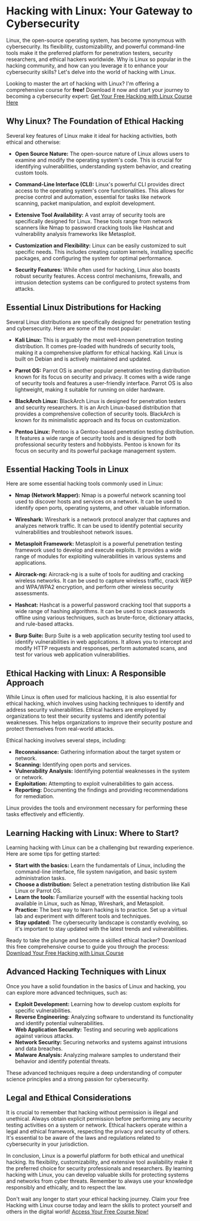 # Hacking with Linux: Your Gateway to Cybersecurity

Linux, the open-source operating system, has become synonymous with cybersecurity. Its flexibility, customizability, and powerful command-line tools make it the preferred platform for penetration testers, security researchers, and ethical hackers worldwide. Why is Linux so popular in the hacking community, and how can you leverage it to enhance your cybersecurity skills? Let's delve into the world of hacking with Linux.

Looking to master the art of hacking with Linux? I'm offering a comprehensive course for **free!** Download it now and start your journey to becoming a cybersecurity expert: [Get Your Free Hacking with Linux Course Here](https://udemywork.com/hacking-with-linux)

## Why Linux? The Foundation of Ethical Hacking

Several key features of Linux make it ideal for hacking activities, both ethical and otherwise:

*   **Open Source Nature:** The open-source nature of Linux allows users to examine and modify the operating system's code. This is crucial for identifying vulnerabilities, understanding system behavior, and creating custom tools.

*   **Command-Line Interface (CLI):** Linux's powerful CLI provides direct access to the operating system's core functionalities. This allows for precise control and automation, essential for tasks like network scanning, packet manipulation, and exploit development.

*   **Extensive Tool Availability:** A vast array of security tools are specifically designed for Linux. These tools range from network scanners like Nmap to password cracking tools like Hashcat and vulnerability analysis frameworks like Metasploit.

*   **Customization and Flexibility:** Linux can be easily customized to suit specific needs. This includes creating custom kernels, installing specific packages, and configuring the system for optimal performance.

*   **Security Features:** While often used for hacking, Linux also boasts robust security features. Access control mechanisms, firewalls, and intrusion detection systems can be configured to protect systems from attacks.

## Essential Linux Distributions for Hacking

Several Linux distributions are specifically designed for penetration testing and cybersecurity. Here are some of the most popular:

*   **Kali Linux:** This is arguably the most well-known penetration testing distribution. It comes pre-loaded with hundreds of security tools, making it a comprehensive platform for ethical hacking. Kali Linux is built on Debian and is actively maintained and updated.

*   **Parrot OS:** Parrot OS is another popular penetration testing distribution known for its focus on security and privacy. It comes with a wide range of security tools and features a user-friendly interface. Parrot OS is also lightweight, making it suitable for running on older hardware.

*   **BlackArch Linux:** BlackArch Linux is designed for penetration testers and security researchers. It is an Arch Linux-based distribution that provides a comprehensive collection of security tools. BlackArch is known for its minimalistic approach and its focus on customization.

*   **Pentoo Linux:** Pentoo is a Gentoo-based penetration testing distribution. It features a wide range of security tools and is designed for both professional security testers and hobbyists. Pentoo is known for its focus on security and its powerful package management system.

## Essential Hacking Tools in Linux

Here are some essential hacking tools commonly used in Linux:

*   **Nmap (Network Mapper):** Nmap is a powerful network scanning tool used to discover hosts and services on a network. It can be used to identify open ports, operating systems, and other valuable information.

*   **Wireshark:** Wireshark is a network protocol analyzer that captures and analyzes network traffic. It can be used to identify potential security vulnerabilities and troubleshoot network issues.

*   **Metasploit Framework:** Metasploit is a powerful penetration testing framework used to develop and execute exploits. It provides a wide range of modules for exploiting vulnerabilities in various systems and applications.

*   **Aircrack-ng:** Aircrack-ng is a suite of tools for auditing and cracking wireless networks. It can be used to capture wireless traffic, crack WEP and WPA/WPA2 encryption, and perform other wireless security assessments.

*   **Hashcat:** Hashcat is a powerful password cracking tool that supports a wide range of hashing algorithms. It can be used to crack passwords offline using various techniques, such as brute-force, dictionary attacks, and rule-based attacks.

*   **Burp Suite:** Burp Suite is a web application security testing tool used to identify vulnerabilities in web applications. It allows you to intercept and modify HTTP requests and responses, perform automated scans, and test for various web application vulnerabilities.

## Ethical Hacking with Linux: A Responsible Approach

While Linux is often used for malicious hacking, it is also essential for ethical hacking, which involves using hacking techniques to identify and address security vulnerabilities. Ethical hackers are employed by organizations to test their security systems and identify potential weaknesses. This helps organizations to improve their security posture and protect themselves from real-world attacks.

Ethical hacking involves several steps, including:

*   **Reconnaissance:** Gathering information about the target system or network.
*   **Scanning:** Identifying open ports and services.
*   **Vulnerability Analysis:** Identifying potential weaknesses in the system or network.
*   **Exploitation:** Attempting to exploit vulnerabilities to gain access.
*   **Reporting:** Documenting the findings and providing recommendations for remediation.

Linux provides the tools and environment necessary for performing these tasks effectively and efficiently.

## Learning Hacking with Linux: Where to Start?

Learning hacking with Linux can be a challenging but rewarding experience. Here are some tips for getting started:

*   **Start with the basics:** Learn the fundamentals of Linux, including the command-line interface, file system navigation, and basic system administration tasks.
*   **Choose a distribution:** Select a penetration testing distribution like Kali Linux or Parrot OS.
*   **Learn the tools:** Familiarize yourself with the essential hacking tools available in Linux, such as Nmap, Wireshark, and Metasploit.
*   **Practice:** The best way to learn hacking is to practice. Set up a virtual lab and experiment with different tools and techniques.
*   **Stay updated:** The cybersecurity landscape is constantly evolving, so it's important to stay updated with the latest trends and vulnerabilities.

Ready to take the plunge and become a skilled ethical hacker? Download this free comprehensive course to guide you through the process: [Download Your Free Hacking with Linux Course](https://udemywork.com/hacking-with-linux)

## Advanced Hacking Techniques with Linux

Once you have a solid foundation in the basics of Linux and hacking, you can explore more advanced techniques, such as:

*   **Exploit Development:** Learning how to develop custom exploits for specific vulnerabilities.
*   **Reverse Engineering:** Analyzing software to understand its functionality and identify potential vulnerabilities.
*   **Web Application Security:** Testing and securing web applications against various attacks.
*   **Network Security:** Securing networks and systems against intrusions and data breaches.
*   **Malware Analysis:** Analyzing malware samples to understand their behavior and identify potential threats.

These advanced techniques require a deep understanding of computer science principles and a strong passion for cybersecurity.

## Legal and Ethical Considerations

It is crucial to remember that hacking without permission is illegal and unethical. Always obtain explicit permission before performing any security testing activities on a system or network. Ethical hackers operate within a legal and ethical framework, respecting the privacy and security of others. It's essential to be aware of the laws and regulations related to cybersecurity in your jurisdiction.

In conclusion, Linux is a powerful platform for both ethical and unethical hacking. Its flexibility, customizability, and extensive tool availability make it the preferred choice for security professionals and researchers. By learning hacking with Linux, you can develop valuable skills for protecting systems and networks from cyber threats. Remember to always use your knowledge responsibly and ethically, and to respect the law.

Don't wait any longer to start your ethical hacking journey. Claim your free Hacking with Linux course today and learn the skills to protect yourself and others in the digital world! [Access Your Free Course Now!](https://udemywork.com/hacking-with-linux)
